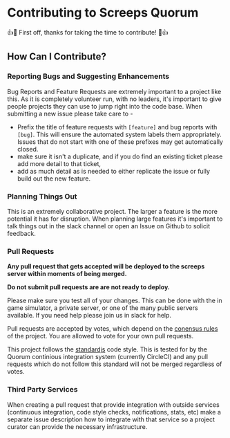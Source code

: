 # Contributing to Screeps Quorum

👍🎉 First off, thanks for taking the time to contribute! 🎉👍


## How Can I Contribute?

### Reporting Bugs and Suggesting Enhancements

Bug Reports and Feature Requests are extremely important to a project like this. As it is completely volunteer run, with no leaders, it's important to give people projects they can use to jump right into the code base. When submitting a new issue please take care to -

* Prefix the title of feature requests with `[feature]` and bug reports with `[bug]`. This will ensure the automated system labels them appropriately. Issues that do not start with one of these prefixes may get automatically closed.
* make sure it isn't a duplicate, and if you do find an existing ticket please add more detail to that ticket,
* add as much detail as is needed to either replicate the issue or fully build out the new feature.


### Planning Things Out

This is an extremely collaborative project. The larger a feature is the more potential it has for disruption. When planning large features it's important to talk things out in the slack channel or open an Issue on Github to solicit feedback.


### Pull Requests

**Any pull request that gets accepted will be deployed to the screeps server within moments of being merged.**

**Do not submit pull requests are are not ready to deploy.**

Please make sure you test all of your changes. This can be done with the in game simulator, a private server, or one of the many public servers available. If you need help please join us in slack for help.

Pull requests are accepted by votes, which depend on the [conensus rules](https://github.com/ScreepsQuorum/ScreepsAutoSpawner/blob/master/.gitconsensus.yaml) of the project. You are allowed to vote for your own pull requests.

This project follows the [standardjs](https://standardjs.com/) code style. This is tested for by the Quorum continious integration system (currently CircleCI) and any pull requests which do not follow this standard will not be merged regardless of votes.


### Third Party Services

When creating a pull request that provide integration with outside services (continuous integration, code style checks, notifications, stats, etc) make a separate issue description how to integrate with that service so a project curator can provide the necessary infrastructure.
